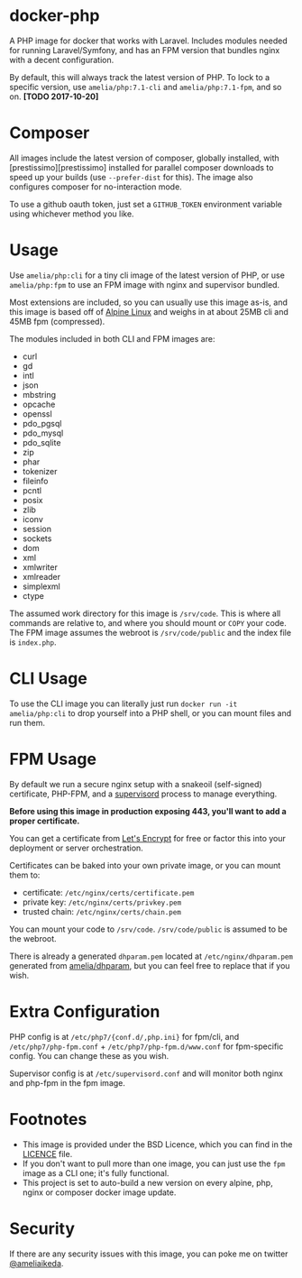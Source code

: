 # docker-php

A PHP image for docker that works with Laravel. Includes modules needed for running Laravel/Symfony, and has an FPM version that bundles nginx with a decent configuration.

By default, this will always track the latest version of PHP. To lock to a specific version, use `amelia/php:7.1-cli` and `amelia/php:7.1-fpm`, and so on. **[TODO 2017-10-20]**

# Composer

All images include the latest version of composer, globally installed, with [prestissimo][prestissimo] installed for parallel composer downloads to speed up your builds (use `--prefer-dist` for this). The image also configures composer for no-interaction mode.

To use a github oauth token, just set a `GITHUB_TOKEN` environment variable using whichever method you like.

# Usage

Use `amelia/php:cli` for a tiny cli image of the latest version of PHP, or use `amelia/php:fpm` to use an FPM image with nginx and supervisor bundled.

Most extensions are included, so you can usually use this image as-is, and this image is based off of [Alpine Linux][alpine] and weighs in at about 25MB cli and 45MB fpm (compressed).

The modules included in both CLI and FPM images are:

- curl
- gd
- intl
- json
- mbstring
- opcache
- openssl
- pdo_pgsql
- pdo_mysql
- pdo_sqlite
- zip
- phar
- tokenizer
- fileinfo
- pcntl
- posix
- zlib
- iconv
- session
- sockets
- dom
- xml
- xmlwriter
- xmlreader
- simplexml
- ctype

The assumed work directory for this image is `/srv/code`. This is where all commands are relative to, and where you should mount or `COPY` your code. The FPM image assumes the webroot is `/srv/code/public` and the index file is `index.php`.

# CLI Usage

To use the CLI image you can literally just run `docker run -it amelia/php:cli` to drop yourself into a PHP shell, or you can mount files and run them.

# FPM Usage

By default we run a secure nginx setup with a snakeoil (self-signed) certificate, PHP-FPM, and a [supervisord][supervisor] process to manage everything.

**Before using this image in production exposing 443, you'll want to add a proper certificate.**

You can get a certificate from [Let's Encrypt][letsencrypt] for free or factor this into your deployment or server orchestration.

Certificates can be baked into your own private image, or you can mount them to:

- certificate: `/etc/nginx/certs/certificate.pem`
- private key: `/etc/nginx/certs/privkey.pem`
- trusted chain: `/etc/nginx/certs/chain.pem`

You can mount your code to `/srv/code`. `/srv/code/public` is assumed to be the webroot.

There is already a generated `dhparam.pem` located at `/etc/nginx/dhparam.pem` generated from [amelia/dhparam][dhparam], but you can feel free to replace that if you wish.

# Extra Configuration

PHP config is at `/etc/php7/{conf.d/,php.ini}` for fpm/cli, and `/etc/php7/php-fpm.conf` + `/etc/php7/php-fpm.d/www.conf` for fpm-specific config. You can change these as you wish.

Supervisor config is at `/etc/supervisord.conf` and will monitor both nginx and php-fpm in the fpm image.

# Footnotes

- This image is provided under the BSD Licence, which you can find in the [LICENCE][licence] file.
- If you don't want to pull more than one image, you can just use the `fpm` image as a CLI one; it's fully functional.
- This project is set to auto-build a new version on every alpine, php, nginx or composer docker image update.

# Security

If there are any security issues with this image, you can poke me on twitter [@ameliaikeda][twitter].

[supervisor]: http://supervisord.org/
[alpine]: https://alpinelinux.org/ 
[letsencrypt]: https://letsencrypt.org/
[licence]: https://github.com/ameliaikeda/docker-php/blob/master/LICENSE
[twitter]: https://twitter.com/ameliaikeda
[dhparam]: https://hub.docker.com/r/amelia/dhparam/
